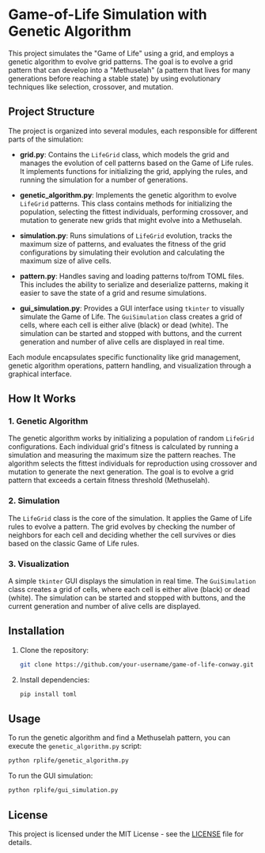 # Game-of-Life Simulation with Genetic Algorithm

This project simulates the "Game of Life" using a grid, and employs a genetic algorithm to evolve grid patterns. The goal is to evolve a grid pattern that can develop into a "Methuselah" (a pattern that lives for many generations before reaching a stable state) by using evolutionary techniques like selection, crossover, and mutation.

## Project Structure

The project is organized into several modules, each responsible for different parts of the simulation:

- **grid.py**: Contains the `LifeGrid` class, which models the grid and manages the evolution of cell patterns based on the Game of Life rules. It implements functions for initializing the grid, applying the rules, and running the simulation for a number of generations.
  
- **genetic_algorithm.py**: Implements the genetic algorithm to evolve `LifeGrid` patterns. This class contains methods for initializing the population, selecting the fittest individuals, performing crossover, and mutation to generate new grids that might evolve into a Methuselah.

- **simulation.py**: Runs simulations of `LifeGrid` evolution, tracks the maximum size of patterns, and evaluates the fitness of the grid configurations by simulating their evolution and calculating the maximum size of alive cells.

- **pattern.py**: Handles saving and loading patterns to/from TOML files. This includes the ability to serialize and deserialize patterns, making it easier to save the state of a grid and resume simulations.

- **gui_simulation.py**: Provides a GUI interface using `tkinter` to visually simulate the Game of Life. The `GuiSimulation` class creates a grid of cells, where each cell is either alive (black) or dead (white). The simulation can be started and stopped with buttons, and the current generation and number of alive cells are displayed in real time.

Each module encapsulates specific functionality like grid management, genetic algorithm operations, pattern handling, and visualization through a graphical interface.

## How It Works

### 1. Genetic Algorithm
The genetic algorithm works by initializing a population of random `LifeGrid` configurations. Each individual grid's fitness is calculated by running a simulation and measuring the maximum size the pattern reaches. The algorithm selects the fittest individuals for reproduction using crossover and mutation to generate the next generation. The goal is to evolve a grid pattern that exceeds a certain fitness threshold (Methuselah).

### 2. Simulation
The `LifeGrid` class is the core of the simulation. It applies the Game of Life rules to evolve a pattern. The grid evolves by checking the number of neighbors for each cell and deciding whether the cell survives or dies based on the classic Game of Life rules.

### 3. Visualization
A simple `tkinter` GUI displays the simulation in real time. The `GuiSimulation` class creates a grid of cells, where each cell is either alive (black) or dead (white). The simulation can be started and stopped with buttons, and the current generation and number of alive cells are displayed.

## Installation

1. Clone the repository:
   ```bash
   git clone https://github.com/your-username/game-of-life-conway.git
   ```

2. Install dependencies:
   ```bash
   pip install toml
   ```

## Usage

To run the genetic algorithm and find a Methuselah pattern, you can execute the `genetic_algorithm.py` script:

```bash
python rplife/genetic_algorithm.py
```

To run the GUI simulation:

```bash
python rplife/gui_simulation.py
```

## License
This project is licensed under the MIT License - see the [LICENSE](https://github.com/talfig/Game-of-Life-Conway/blob/main/LICENSE) file for details.
